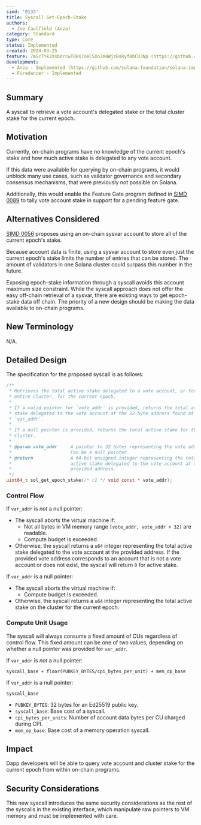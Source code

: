 ```yaml
---
simd: '0133'
title: Syscall Get-Epoch-Stake
authors:
  - Joe Caulfield (Anza)
category: Standard
type: Core
status: Implemented
created: 2024-03-25
feature: 7mScTYkJXsbdrcwTQRs7oeCSXoJm4WjzBsRyf8bCU3Np (https://github.com/anza-xyz/agave/issues/884)
development:
  - Anza - Implemented (https://github.com/solana-foundation/solana-improvement-documents/pull/133)
  - Firedancer - Implemented
---
```


## Summary

A syscall to retrieve a vote account's delegated stake or the total cluster
stake for the current epoch.

## Motivation

Currently, on-chain programs have no knowledge of the current epoch's stake and
how much active stake is delegated to any vote account.

If this data were available for querying by on-chain programs, it would unblock
many use cases, such as validator governance and secondary consensus mechanisms,
that were previously not possible on Solana.

Additionally, this would enable the Feature Gate program defined in
[SIMD 0089](./0089-programify-feature-gate.md) to tally vote account stake in
support for a pending feature gate.

## Alternatives Considered

[SIMD 0056](https://github.com/solana-foundation/solana-improvement-documents/pull/56)
proposes using an on-chain sysvar account to store all of the current epoch's
stake.

Because account data is finite, using a sysvar account to store even just the 
current epoch's stake limits the number of entries that can be stored. The
amount of validators in one Solana cluster could surpass this number in the
future.

Exposing epoch-stake information through a syscall avoids this account maximum
size constraint. While the syscall approach does not offer the easy off-chain
retrieval of a sysvar, there are existing ways to get epoch-stake data off
chain. The priority of a new design should be making the data available to
on-chain programs.

## New Terminology

N/A.

## Detailed Design

The specification for the proposed syscall is as follows:

```c
/**
 * Retrieves the total active stake delegated to a vote account, or for the
 * entire cluster, for the current epoch.
 *
 * If a valid pointer for `vote_addr` is provided, returns the total active
 * stake delegated to the vote account at the 32-byte address found at
 * `var_addr`.
 *
 * If a null pointer is provided, returns the total active stake for the
 * cluster.
 *
 * @param vote_addr     A pointer to 32 bytes representing the vote address.
 *                      Can be a null pointer.
 * @return              A 64-bit unsigned integer representing the total
 *                      active stake delegated to the vote account at the
 *                      provided address.
 */
uint64_t sol_get_epoch_stake(/* r1 */ void const * vote_addr);
```

### Control Flow

If `var_addr` is _not_ a null pointer:

- The syscall aborts the virtual machine if:
    - Not all bytes in VM memory range `[vote_addr, vote_addr + 32)` are
      readable.
    - Compute budget is exceeded.
- Otherwise, the syscall returns a `u64` integer representing the total active
  stake delegated to the vote account at the provided address.
  If the provided vote address corresponds to an account that is not a vote
  account or does not exist, the syscall will return `0` for active stake.

If `var_addr` is a null pointer:

- The syscall aborts the virtual machine if:
    - Compute budget is exceeded.
- Otherwise, the syscall returns a `u64` integer representing the total active
  stake on the cluster for the current epoch.

### Compute Unit Usage

The syscall will always consume a fixed amount of CUs regardless of control
flow. This fixed amount can be one of two values, depending on whether a null
pointer was provided for `var_addr`.

If `var_addr` is _not_ a null pointer:

```
syscall_base + floor(PUBKEY_BYTES/cpi_bytes_per_unit) + mem_op_base
```

If `var_addr` is a null pointer:

```
syscall_base
```

- `PUBKEY_BYTES`: 32 bytes for an Ed25519 public key.
- `syscall_base`: Base cost of a syscall.
- `cpi_bytes_per_units`: Number of account data bytes per CU charged during CPI.
- `mem_op_base`: Base cost of a memory operation syscall.

## Impact

Dapp developers will be able to query vote account and cluster stake for the
current epoch from within on-chain programs.

## Security Considerations

This new syscall introduces the same security considerations as the rest of the
syscalls in the existing interface, which manipulate raw pointers to VM memory
and must be implemented with care.

